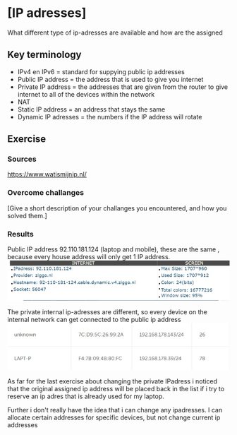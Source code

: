 # [IP adresses]
What different type of ip-adresses are available and how are the assigned

## Key terminology
- IPv4 en IPv6 = standard for suppying public ip addresses
- Public IP address = the address that is used to give you internet
- Private IP address = the addresses that are given from the router to give internet to all of the devices within the network
- NAT
- Static IP address = an address that stays the same
- Dynamic IP adresses = the numbers if the IP address will rotate

## Exercise
### Sources
https://www.watismijnip.nl/

### Overcome challanges
[Give a short description of your challanges you encountered, and how you solved them.]

### Results
Public IP address 92.110.181.124 (laptop and mobile), these are the same , because every house address will only get 1 IP address. 
![screenshot](../00_includes/ipadres.jpg)

The private internal ip-adresses are different, so every device on the internal network can get connected to the public ip address
![screenshot](../00_includes/ipadres-prive.jpg)

As far for the last exercise about changing the private IPadress i noticed that the original assigned ip address will be placed back in the list if i try to reserve an ip adres that is already used for my laptop. 

Further i don't really have the idea that i can change any ipadresses. I can allocate certain addresses for specific devices, but not change current ip addresses